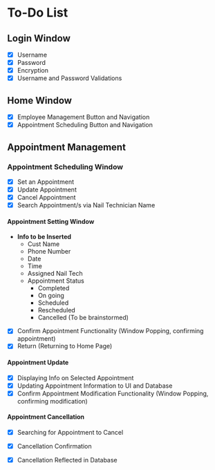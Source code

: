 # To-Do List

## Login Window
- [x] Username
- [x] Password
- [x] Encryption
- [x] Username and Password Validations

## Home Window
- [x] Employee Management Button and Navigation
- [x] Appointment Scheduling Button and Navigation

## Appointment Management

### Appointment Scheduling Window
- [x] Set an Appointment
- [x] Update Appointment
- [x] Cancel Appointment
- [x] Search Appointment/s via Nail Technician Name

#### Appointment Setting Window
- **Info to be Inserted**
  - Cust Name
  - Phone Number
  - Date 
  - Time 
  - Assigned Nail Tech
  - Appointment Status
    - Completed
    - On going
    - Scheduled
    - Rescheduled
    - Cancelled (To be brainstormed)

- [x] Confirm Appointment Functionality (Window Popping, confirming appointment)
- [x] Return (Returning to Home Page)

#### Appointment Update
- [x] Displaying Info on Selected Appointment
- [x] Updating Appointment Information to UI and Database
- [x] Confirm Appointment Modification Functionality (Window Popping, confirming modification)

#### Appointment Cancellation
- [x] Searching for Appointment to Cancel
- [x] Cancellation Confirmation
- [x] Cancellation Reflected in Database

